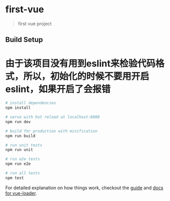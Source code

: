# first-vue

> first vue project

## Build Setup
# 由于该项目没有用到eslint来检验代码格式，所以，初始化的时候不要用开启eslint，如果开启了会报错

``` bash
# install dependencies
npm install

# serve with hot reload at localhost:8080
npm run dev

# build for production with minification
npm run build

# run unit tests
npm run unit

# run e2e tests
npm run e2e

# run all tests
npm test
```

For detailed explanation on how things work, checkout the [guide](http://vuejs-templates.github.io/webpack/) and [docs for vue-loader](http://vuejs.github.io/vue-loader).
